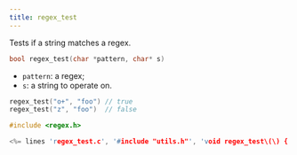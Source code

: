 ```yaml
---
title: regex_test
---
```


Tests if a string matches a regex.

```c
bool regex_test(char *pattern, char* s)
```

* `pattern`: a regex;
* `s`: a string to operate on.

```c
regex_test("o+", "foo") // true
regex_test("z", "foo")  // false
```

```c
#include <regex.h>

<%= lines 'regex_test.c', '#include "utils.h"', 'void regex_test\(\) {' %>
```
